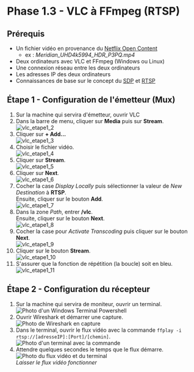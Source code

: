 # Phase 1.3 - VLC à FFmpeg (RTSP)

## Prérequis
- Un fichier vidéo en provenance du [Netflix Open Content](https://opencontent.netflix.com/)
    - ex : *Meridian_UHD4k5994_HDR_P3PQ.mp4*
- Deux ordinateurs avec VLC et FFmpeg (Windows ou Linux)
- Une connexion réseau entre les deux ordinateurs
- Les adresses IP des deux ordinateurs
- Connaissances de base sur le concept du [SDP](https://en.wikipedia.org/wiki/Session_Description_Protocol) et [RTSP](https://www.rfc-editor.org/info/rfc2326)

## Étape 1 - Configuration de l'émetteur (Mux)
1. Sur la machine qui servira d'émetteur, ouvrir VLC
2. Dans la barre de menu, cliquer sur **Media** puis sur **Stream**.\
![vlc_etape1_2](./img/p1.3_vlc_pic2.png)
3. Cliquer sur **+ Add...**\
![vlc_etape1_3](./img/p1.3_vlc_pic3.png)
4. Choisir le fichier vidéo.\
![vlc_etape1_4](./img/p1.3_vlc_pic4.png)
5. Cliquer sur **Stream**.\
![vlc_etape1_5](./img/p1.3_vlc_pic5.png)
6. Cliquer sur **Next**.\
![vlc_etape1_6](./img/p1.3_vlc_pic6.png)
7. Cocher la case *Display Locally* puis sélectionner la valeur de *New Destination* à **RTSP**.\
Ensuite, cliquer sur le bouton **Add**.\
![vlc_etape1_7](./img/p1.3_vlc_pic7.png)
8. Dans la zone *Path*, entrer **/vlc**.\
Ensuite, cliquer sur le bouton **Next**.\
![vlc_etape1_8](./img/p1.3_vlc_pic8.png)
9. Cocher la case pour *Activate Transcoding* puis cliquer sur le bouton **Next**.\
![vlc_etape1_9](./img/p1.3_vlc_pic9.png)
10. Cliquer sur le bouton **Stream**.\
![vlc_etape1_10](./img/p1.3_vlc_pic10.png)
11. S'assurer que la fonction de répétition (la boucle) soit en bleu.\
![vlc_etape1_11](./img/p1.3_vlc_pic11.png)

## Étape 2 - Configuration du récepteur
1. Sur la machine qui servira de moniteur, ouvrir un terminal.\
![Photo d'un Windows Terminal Powershell](./img/p1.3_cmd_pic1.png)
2. Ouvrir Wireshark et démarrer une capture.\
![Photo de Wireshark en capture](./img/p1.3_ws_pic1.png)
3. Dans le terminal, ouvrir le flux vidéo avec la commande `ffplay -i rtsp://[adresseIP]:[Port]/[chemin]`.\
![Photo d'un terminal avec la commande](./img/p1.3_cmd_pic2.png)
4. Attendre quelques secondes le temps que le flux démarre.\
![Photo du flux vidéo et du terminal](./img/p1.3_cmd_pic3.png)\
*Laisser le flux vidéo fonctionner*